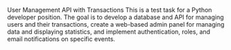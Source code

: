 User Management API with Transactions
This is a test task for a Python developer position. The goal is to develop a database and API for managing users and their transactions, create a web-based admin panel for managing data and displaying statistics, and implement authentication, roles, and email notifications on specific events.